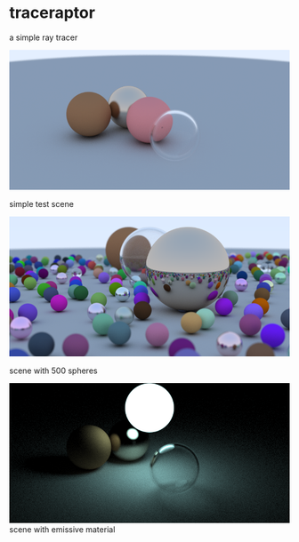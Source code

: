 # traceraptor
a simple ray tracer

![Alt exampleSceneRenderer](images/scene1.png?raw=true "example scene")

simple test scene

![Alt bigExampleSceneRenderer](images/randomScene20.png?raw=true "big example scene")

 scene with 500 spheres

![Alt lightExampleSceneRenderer](images/lightDemoScene.png?raw=true "light example scene")
 scene with emissive material
